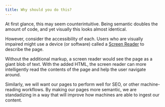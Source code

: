 ```yaml
---
title: Why should you do this?
---
```


At first glance, this may seem counterintuitive. Being semantic doubles the amount of code, and yet visually this looks almost identical.

However, consider the accessibility of each. Users who are visually impaired  might use a device (or software) called a [Screen Reader](https://www.cnib.ca/en/screen-readers?region=on) to describe the page.

Without the additional markup, a screen reader would see the page as a giant blob of text. With the added HTML, the screen reader can more intelligently read the contents of the page and help the user navigate around.

Similarly, we will want our pages to perform well for SEO, or other machine-reading workflows. By making our pages more semantic, we are standadizing in a way that will improve how machines are able to ingest our content.
